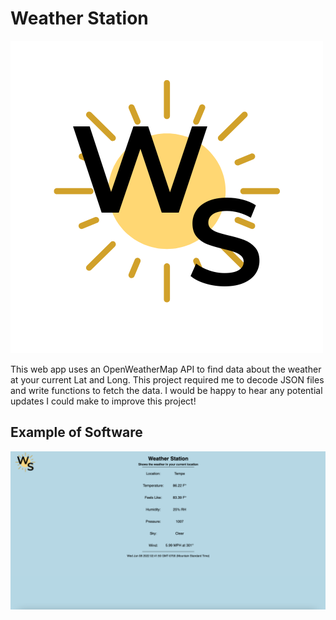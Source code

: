 # Weather Station

![Software Logo](logo.png)

This web app uses an OpenWeatherMap API to find data about the weather at your current Lat and Long. This project required me to decode JSON files and write functions to fetch the data. I would be happy to hear any potential updates I could make to improve this project! 

## Example of Software

![Software Logo](example.png)